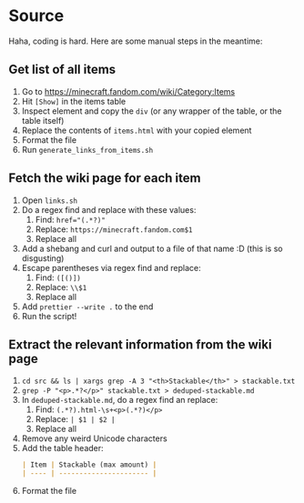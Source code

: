 # Source

Haha, coding is hard. Here are some manual steps in the meantime:

## Get list of all items

1. Go to https://minecraft.fandom.com/wiki/Category:Items
1. Hit `[Show]` in the items table
1. Inspect element and copy the `div` (or any wrapper of the table, or the table itself)
1. Replace the contents of `items.html` with your copied element
1. Format the file
1. Run `generate_links_from_items.sh`

## Fetch the wiki page for each item

1. Open `links.sh`
1. Do a regex find and replace with these values:
    1. Find: `href="(.*?)"`
    1. Replace: `https://minecraft.fandom.com$1`
    1. Replace all
1. Add a shebang and curl and output to a file of that name :D (this is so disgusting)
1. Escape parentheses via regex find and replace:
    1. Find: `([()])`
    1. Replace: `\\$1`
    1. Replace all
1. Add `prettier --write .` to the end
1. Run the script!

## Extract the relevant information from the wiki page

1. `cd src && ls | xargs grep -A 3 "<th>Stackable</th>" > stackable.txt`
1. `grep -P "<p>.*?</p>" stackable.txt > deduped-stackable.md`
1. In `deduped-stackable.md`, do a regex find an replace:
    1. Find: `(.*?).html-\s+<p>(.*?)</p>`
    1. Replace: `| $1 | $2 |`
    1. Replace all
1. Remove any weird Unicode characters
1. Add the table header:
    ```md
    | Item | Stackable (max amount) |
    | ---- | ---------------------- |
    ```
1. Format the file
